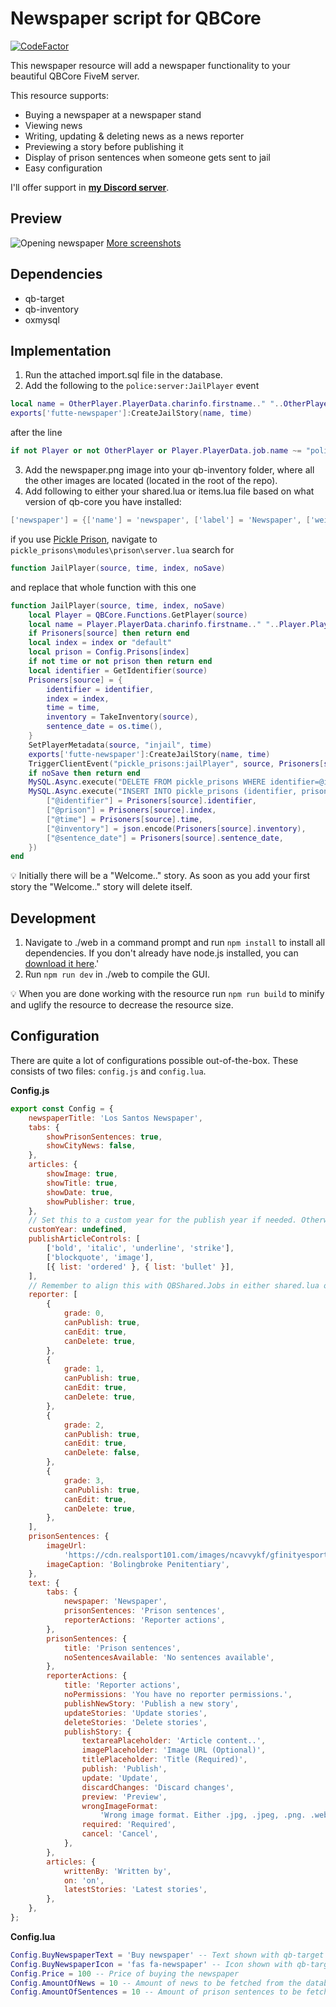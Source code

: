 # Newspaper script for QBCore

[![CodeFactor](https://www.codefactor.io/repository/github/xfutte/futte-newspaper/badge)](https://www.codefactor.io/repository/github/xfutte/futte-newspaper)

This newspaper resource will add a newspaper functionality to your beautiful QBCore FiveM server.

This resource supports:

- Buying a newspaper at a newspaper stand
- Viewing news
- Writing, updating & deleting news as a news reporter
- Previewing a story before publishing it
- Display of prison sentences when someone gets sent to jail
- Easy configuration

I'll offer support in **[my Discord server](https://discord.gg/R7MMSsZJ8r)**.

## Preview
![Opening newspaper](https://user-images.githubusercontent.com/6727484/194955635-6e1df61d-6b40-41b4-a20c-ac291cff056d.png)
[More screenshots](https://imgur.com/a/6Pk5l41)

## Dependencies
- qb-target
- qb-inventory
- oxmysql

## Implementation
1. Run the attached import.sql file in the database.
2. Add the following to the `police:server:JailPlayer` event 
```lua
local name = OtherPlayer.PlayerData.charinfo.firstname.." "..OtherPlayer.PlayerData.charinfo.lastname
exports['futte-newspaper']:CreateJailStory(name, time)
```
after the line
```lua
if not Player or not OtherPlayer or Player.PlayerData.job.name ~= "police" then return end
```

3. Add the newspaper.png image into your qb-inventory folder, where all the other images are located (located in the root of the repo).
4. Add following to either your shared.lua or items.lua file based on what version of qb-core you have installed:
```lua
['newspaper'] = {['name'] = 'newspaper', ['label'] = 'Newspaper', ['weight'] = 10, ['type'] = 'item', ['image'] = 'newspaper.png', ['unique'] = false , ['useable'] = true, ['shouldClose'] = true, ['combinable'] = nil, ['description'] = 'Los Santos Newspaper'},
```
if you use [Pickle Prison](https://github.com/PickleModifications/pickle_prisons), navigate to `pickle_prisons\modules\prison\server.lua`
search for 
```lua
function JailPlayer(source, time, index, noSave)
```
and replace that whole function with this one
```lua
function JailPlayer(source, time, index, noSave)
    local Player = QBCore.Functions.GetPlayer(source)
    local name = Player.PlayerData.charinfo.firstname.." "..Player.PlayerData.charinfo.lastname
    if Prisoners[source] then return end
    local index = index or "default"
    local prison = Config.Prisons[index]
    if not time or not prison then return end
    local identifier = GetIdentifier(source)
    Prisoners[source] = {
        identifier = identifier,
        index = index,
        time = time,
        inventory = TakeInventory(source),
        sentence_date = os.time(),
    }
    SetPlayerMetadata(source, "injail", time)
    exports['futte-newspaper']:CreateJailStory(name, time)
    TriggerClientEvent("pickle_prisons:jailPlayer", source, Prisoners[source])
    if noSave then return end
    MySQL.Async.execute("DELETE FROM pickle_prisons WHERE identifier=@identifier;", {["@identifier"] = identifier})
    MySQL.Async.execute("INSERT INTO pickle_prisons (identifier, prison, time, inventory, sentence_date) VALUES (@identifier, @prison, @time, @inventory, @sentence_date);", {
        ["@identifier"] = Prisoners[source].identifier,
        ["@prison"] = Prisoners[source].index,
        ["@time"] = Prisoners[source].time,
        ["@inventory"] = json.encode(Prisoners[source].inventory),
        ["@sentence_date"] = Prisoners[source].sentence_date,
    })
end
```

:bulb: Initially there will be a "Welcome.." story. As soon as you add your first story the "Welcome.." story will delete itself.

## Development

1. Navigate to ./web in a command prompt and run `npm install` to install all dependencies. If you don't already have node.js installed, you can [download it here](https://nodejs.org/en/download/).'
2. Run `npm run dev` in ./web to compile the GUI.

:bulb: When you are done working with the resource run `npm run build` to minify and uglify the resource to decrease the resource size.

## Configuration

There are quite a lot of configurations possible out-of-the-box. These consists of two files: `config.js` and `config.lua`.

**Config.js**
```js
export const Config = {
	newspaperTitle: 'Los Santos Newspaper',
	tabs: {
		showPrisonSentences: true,
		showCityNews: false,
	},
	articles: {
		showImage: true,
		showTitle: true,
		showDate: true,
		showPublisher: true,
	},
	// Set this to a custom year for the publish year if needed. Otherwise it will use the current date
	customYear: undefined,
	publishArticleControls: [
		['bold', 'italic', 'underline', 'strike'],
		['blockquote', 'image'],
		[{ list: 'ordered' }, { list: 'bullet' }],
	],
	// Remember to align this with QBShared.Jobs in either shared.lua or jobs.lua (based on what version of qb-core you are using)
	reporter: [
		{
			grade: 0,
			canPublish: true,
			canEdit: true,
			canDelete: true,
		},
		{
			grade: 1,
			canPublish: true,
			canEdit: true,
			canDelete: true,
		},
		{
			grade: 2,
			canPublish: true,
			canEdit: true,
			canDelete: false,
		},
		{
			grade: 3,
			canPublish: true,
			canEdit: true,
			canDelete: true,
		},
	],
	prisonSentences: {
		imageUrl:
			'https://cdn.realsport101.com/images/ncavvykf/gfinityesports/94d9c2c9e240b6b4e792a705ead0a0d188c1af47-808x455.png?w=686&h=386&auto=format',
		imageCaption: 'Bolingbroke Penitentiary',
	},
	text: {
		tabs: {
			newspaper: 'Newspaper',
			prisonSentences: 'Prison sentences',
			reporterActions: 'Reporter actions',
		},
		prisonSentences: {
			title: 'Prison sentences',
			noSentencesAvailable: 'No sentences available',
		},
		reporterActions: {
			title: 'Reporter actions',
			noPermissions: 'You have no reporter permissions.',
			publishNewStory: 'Publish a new story',
			updateStories: 'Update stories',
			deleteStories: 'Delete stories',
			publishStory: {
				textareaPlaceholder: 'Article content..',
				imagePlaceholder: 'Image URL (Optional)',
				titlePlaceholder: 'Title (Required)',
				publish: 'Publish',
				update: 'Update',
				discardChanges: 'Discard changes',
				preview: 'Preview',
				wrongImageFormat:
					'Wrong image format. Either .jpg, .jpeg, .png. .webp, .avif, .gif, or .svg expected',
				required: 'Required',
				cancel: 'Cancel',
			},
		},
		articles: {
			writtenBy: 'Written by',
			on: 'on',
			latestStories: 'Latest stories',
		},
	},
};
```

**Config.lua**
```lua
Config.BuyNewspaperText = 'Buy newspaper' -- Text shown with qb-target
Config.BuyNewspaperIcon = 'fas fa-newspaper' -- Icon shown with qb-target
Config.Price = 100 -- Price of buying the newspaper
Config.AmountOfNews = 10 -- Amount of news to be fetched from the database
Config.AmountOfSentences = 10 -- Amount of prison sentences to be fetched from the database
```

